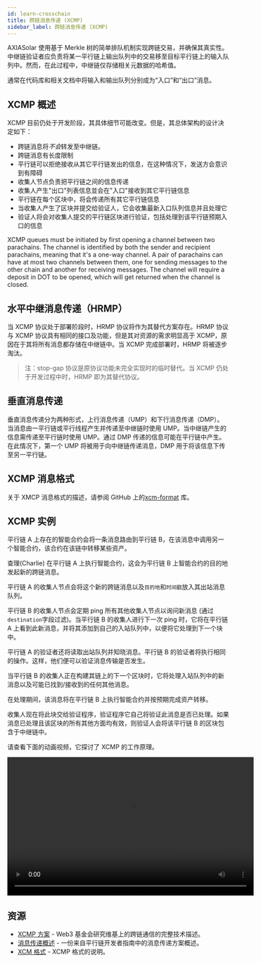 ```yaml
---
id: learn-crosschain
title: 跨链消息传递 (XCMP)
sidebar_label: 跨链消息传递 (XCMP)
---
```


AXIASolar 使用基于 Merkle 树的简单排队机制实现跨链交易，并确保其真实性。中继链验证者应负责将某一平行链上输出队列中的交易移至目标平行链上的输入队列中。然而，在此过程中，中继链仅存储相关元数据的哈希值。

通常在代码库和相关文档中将输入和输出队列分别成为“入口”和“出口”消息。

## XCMP 概述

XCMP 目前仍处于开发阶段，其具体细节可能改变。但是，其总体架构的设计决定如下：

- 跨链消息将*不会*转发至中继链。
- 跨链消息有长度限制
- 平行链可以拒绝接收从其它平行链发出的信息，在这种情况下，发送方会意识到有障碍
- 收集人节点负责把平行链之间的信息传递
- 收集人产生"出口"列表信息並会在"入口"接收到其它平行链信息
- 平行链在每个区块中，将会传递所有其它平行链信息
- 当收集人产生了区块并提交给验证人，它会收集最新入口队列信息并且处理它
- 验证人将会对收集人提交的平行链区块进行验证，包括处理到该平行链预期入口的信息

XCMP queues must be initiated by first opening a channel between two parachains. The channel is identified by both the sender and recipient parachains, meaning that it's a one-way channel. A pair of parachains can have at most two channels between them, one for sending messages to the other chain and another for receiving messages. The channel will require a deposit in DOT to be opened, which will get returned when the channel is closed.

## 水平中继消息传递（HRMP）

当 XCMP 协议处于部署阶段时，HRMP 协议将作为其替代方案存在。HRMP 协议与 XCMP 协议具有相同的接口及功能，但是其对资源的需求明显高于 XCMP，原因在于其将所有消息都存储在中继链中。当 XCMP 完成部署时，HRMP 将被逐步淘汰。

> 注：stop-gap 协议是原协议功能未完全实现时的临时替代。当 XCMP 仍处于开发过程中时，HRMP 即为其替代协议。

## 垂直消息传递

垂直消息传递分为两种形式，上行消息传递（UMP）和下行消息传递（DMP）。当消息由一平行链或平行线程产生并传递至中继链时使用 UMP。当中继链产生的信息需传递至平行链时使用 UMP。通过 DMP 传递的信息可能在平行链中产生。在此情况下，第一个 UMP 将被用于向中继链传递消息，DMP 用于将该信息下传至另一平行链。

## XCMP 消息格式

关于 XMCP 消息格式的描述，请参阅 GitHub 上的[xcm-format](https://github.com/paritytech/xcm-format) 库。

## XCMP 实例

平行链 A 上存在的智能合约会将一条消息路由到平行链 B，在该消息中调用另一个智能合约，该合约在该链中转移某些资产。

查理(Charlie) 在平行链 A 上执行智能合约，这会为平行链 B 上智能合约的目的地发起新的跨链消息。

平行链 A 的收集人节点会将这个新的跨链消息以及`目的地`和`时间戳`放入其出站消息队列。

平行链 B 的收集人节点会定期 ping 所有其他收集人节点以询问新消息 (通过`destination`字段过滤)。当平行链 B 的收集人进行下一次 ping 时，它将在平行链 A 上看到此新消息，并将其添加到自己的入站队列中，以便将它处理到下一个块中。

平行链 A 的验证者还将读取出站队列并知晓消息。平行链 B 的验证者将执行相同的操作。这样，他们便可以验证消息传输是否发生。

当平行链 B 的收集人正在构建其链上的下一个区块时，它将处理入站队列中的新消息以及可能已找到/接收到的任何其他消息。

在处理期间，该消息将在平行链 B 上执行智能合约并按预期完成资产转移。

收集人现在将此块交给验证程序，验证程序它自己将验证此消息是否已处理。如果消息已处理且该区块的所有其他方面均有效，则验证人会将该平行链 B 的区块包含于中继链中。

请查看下面的动画视频，它探讨了 XCMP 的工作原理。

<!-- Made with Adobe Animate and Canvas -->

<video 
      controls="controls"  
      name="XCMP Animated Video" 
      width="560" height="315"
      src="https://storage.googleapis.com/w3f-tech-ed-contents/XCMP.mp4"> 抱歉，您的浏览器不支持嵌入式视频。 </video>

<style>
video::-webkit-media-controls-fullscreen-button
{
        display: none !important;
}
</style>

## 资源

- [XCMP 方案](https://research.web3.foundation/en/latest/axiasolar/XCMP.html) - Web3 基金会研究维基上的跨链通信的完整技术描述。
- [消息传递概述](https://w3f.github.io/parachain-implementers-guide/messaging.html) - 一份来自平行链开发者指南中的消息传递方案概述。
- [XCM 格式](https://github.com/paritytech/xcm-format) - XCMP 格式的说明。
